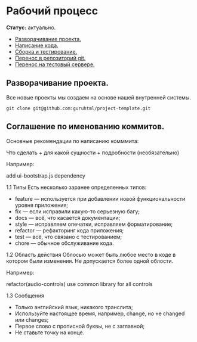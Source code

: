 # Рабочий процесс

**Статус:** актуально.

- [Разворачивание проекта.](#workflow-expand)
- [Написание кода.](#workflow-coding)
- [Сборка и тестирование.](#workflow-testing)
- [Перенос в репозиторий git.](#workflow-git)
- [Перенос на тестовый сервере.](#workflow-deploy)

## <a name="workflow-expand">Разворачивание проекта.</a>

Все новые проекты мы создаем на основе нашей внутренней системы.

	git clone git@github.com:guruhtml/project-template.git



## <a name="workflow-commit">Соглашение по именованию коммитов.</a>

Основные рекомендации по написанию комммита:

Что сделать + для какой сущности + подробности (необязательно)

Например:

add ui-bootstrap.js dependency


1.1 Типы
Есть несколько заранее определенных типов:
- feature — используется при добавлении новой функциональности уровня приложения;
- fix — если исправили какую-то серьезную багу;
- docs — всё, что касается документации;
- style — исправляем опечатки, исправляем форматирование;
- refactor — рефакторинг кода приложения;
- test — всё, что связано с тестированием;
- chore — обычное обслуживание кода.

1.2 Область действия
Облосью может быть любое место в коде в котором были изменения. Не допускается более одной облости.

Например:

refactor(audio-controls) use common library for all controls

1.3 Сообщения
- Только английский язык, никакого транслита;
- Используйте настоящее время, например, change, но не changed или changes;
- Первое слово с прописной буквы, не с заглавной;
- Не ставьте точку на конце.



